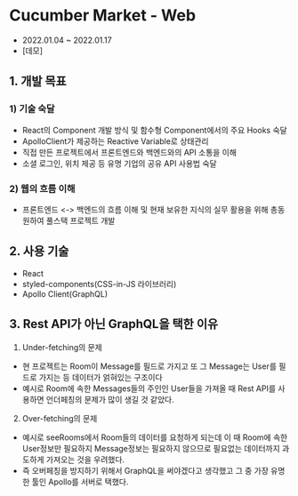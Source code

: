 # Cucumber Market - Web
- 2022.01.04 ~ 2022.01.17
- [데모]

## 1. 개발 목표
### 1) 기술 숙달
- React의 Component 개발 방식 및 함수형 Component에서의 주요 Hooks 숙달
- ApolloClient가 제공하는 Reactive Variable로 상태관리
- 직접 만든 프로젝트에서 프론트엔드와 백엔드와의 API 소통을 이해
- 소셜 로그인, 위치 제공 등 유명 기업의 공유 API 사용법 숙달
### 2) 웹의 흐름 이해
- 프론트엔드 <-> 백엔드의 흐름 이해 및 현재 보유한 지식의 실무 활용을 위해 총동원하여 풀스택 프로젝트 개발


## 2. 사용 기술
- React
- styled-components(CSS-in-JS 라이브러리)
- Apollo Client(GraphQL)


## 3. Rest API가 아닌 GraphQL을 택한 이유
 1) Under-fetching의 문제
- 현 프로젝트는 Room이 Message를 필드로 가지고 또 그 Message는 User를 필드로 가지는 등 데이터가 얽혀있는 구조이다
- 예시로 Room에 속한 Messages들의 주인인 User들을 가져올 때 Rest API를 사용하면 언더페칭의 문제가 많이 생길 것 같았다.
 2) Over-fetching의 문제
- 예시로 seeRooms에서 Room들의 데이터를 요청하게 되는데 이 때 Room에 속한 User정보만 필요하지 Message정보는 필요하지 않으므로 필요없는 데이터까지 과도하게 가져오는 것을 우려했다.
- 즉 오버페칭을 방지하기 위해서 GraphQL을 써야겠다고 생각했고 그 중 가장 유명한 툴인 Apollo를 서버로 택했다.



